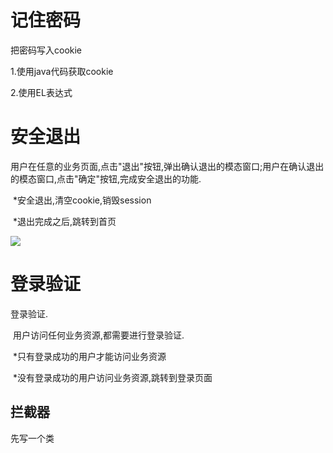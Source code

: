# 记住密码

把密码写入cookie

1.使用java代码获取cookie

2.使用EL表达式

# 安全退出

用户在任意的业务页面,点击"退出"按钮,弹出确认退出的模态窗口;用户在确认退出的模态窗口,点击"确定"按钮,完成安全退出的功能.

​	*安全退出,清空cookie,销毁session

​	*退出完成之后,跳转到首页

![](https://pic1.imgdb.cn/item/634e4e6516f2c2beb154bdd2.jpg)

# 登录验证

登录验证.

​	用户访问任何业务资源,都需要进行登录验证.	

​	*只有登录成功的用户才能访问业务资源

​	*没有登录成功的用户访问业务资源,跳转到登录页面

## 拦截器

先写一个类